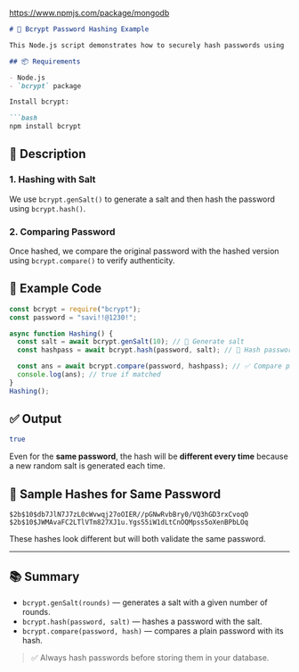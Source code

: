 https://www.npmjs.com/package/mongodb

````markdown
# 🔐 Bcrypt Password Hashing Example

This Node.js script demonstrates how to securely hash passwords using `bcrypt`, along with generating a salt and verifying the hashed password.

## 📦 Requirements

- Node.js
- `bcrypt` package

Install bcrypt:

```bash
npm install bcrypt
````

## 📄 Description

### 1. Hashing with Salt

We use `bcrypt.genSalt()` to generate a salt and then hash the password using `bcrypt.hash()`.

### 2. Comparing Password

Once hashed, we compare the original password with the hashed version using `bcrypt.compare()` to verify authenticity.

## 📁 Example Code

```js
const bcrypt = require("bcrypt");
const password = "savi!!@1230!";

async function Hashing() {
  const salt = await bcrypt.genSalt(10); // 🔧 Generate salt
  const hashpass = await bcrypt.hash(password, salt); // 🔐 Hash password with salt

  const ans = await bcrypt.compare(password, hashpass); // ✅ Compare password with hash
  console.log(ans); // true if matched
}
Hashing();
```

## ✅ Output

```bash
true
```

Even for the **same password**, the hash will be **different every time** because a new random salt is generated each time.

## 🔄 Sample Hashes for Same Password

```
$2b$10$db7JlN7J7zL0cWvwqj27oOIER//pGNwRvbBry0/VQ3hGD3rxCvoqO
$2b$10$JWMAvaFC2LTlVTm827XJ1u.YgsS5iW1dLtCnOQMpss5oXenBPbLOq
```

These hashes look different but will both validate the same password.

---

## 📚 Summary

* `bcrypt.genSalt(rounds)` — generates a salt with a given number of rounds.
* `bcrypt.hash(password, salt)` — hashes a password with the salt.
* `bcrypt.compare(password, hash)` — compares a plain password with its hash.

> ✅ Always hash passwords before storing them in your database.


